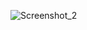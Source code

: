 ![Screenshot_2](https://github.com/007Nick91/HW_allure/assets/125663805/fc8b62c0-a8c5-4a1e-9ddc-0983b32dd934)

